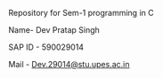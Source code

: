 Repository for Sem-1 programming in C

Name- Dev Pratap Singh

SAP ID - 590029014

Mail - Dev.29014@stu.upes.ac.in
